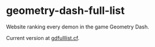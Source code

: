 # geometry-dash-full-list
Website ranking every demon in the game Geometry Dash.

Current version at <a href="http://gdfulllist.rf.gd">gdfulllist.cf</a>. 
